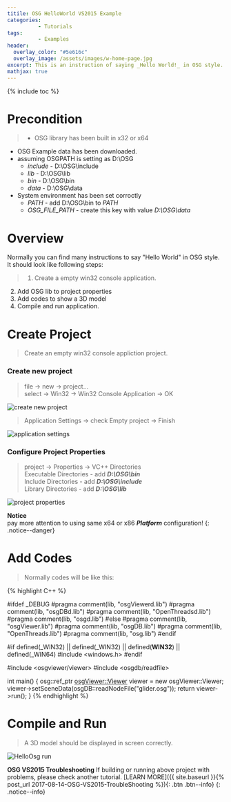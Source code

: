 ```yaml
---
titile: OSG HelloWorld VS2015 Example
categories: 
          - Tutorials
tags:          
          - Examples
header:
  overlay_color: "#5e616c"
  overlay_image: /assets/images/w-home-page.jpg
excerpt: This is an instruction of saying _Hello World!_ in OSG style. This project will build by using Visual Studio 2015.
mathjax: true
---
```


{% include toc %}

# Precondition

> * OSG library has been built in x32 or x64
* OSG Example data has been downloaded. 
* assuming OSGPATH is setting as D:\OSG
    * _include_ - D:\OSG\include
    * _lib_     - D:\OSG\lib
    * _bin_     - D:\OSG\bin
    * _data_    - D:\OSG\data
* System environment has been set corroctly
    * _PATH_          - add D:\OSG\bin to _PATH_
    * _OSG_FILE_PATH_ - create this key with value _D:\OSG\data_  


# Overview
Normally you can find many instructions to say "Hello World" in OSG style.  
It should look like following steps:
> 1. Create a empty win32 console application.
2. Add OSG lib to project properties
3. Add codes to show a 3D model
4. Compile and run application. 

# Create Project
> Create an empty win32 console appliction project.

### Create new project

> file -> new -> project...  
> select -> Win32 -> Win32 Console Application -> OK  

![create new project][create new project]

> Application Settings -> check Empty project -> Finish  

![application settings][application settings]

### Configure Project Properties

> project -> Properties -> VC++ Directories  
> Executable Directories - add **_D:\OSG\bin_**  
> Include Directories - add **_D:\OSG\include_**  
> Library Directories - add **_D:\OSG\lib_**  

![project properties][project properties]  

**Notice**  
pay more attention to using same x64 or x86 **_Platform_** configuration!
{: .notice--danger}

# Add Codes


> Normally codes will be like this:

{% highlight C++ %}

#ifdef _DEBUG
#pragma comment(lib, "osgViewerd.lib")
#pragma comment(lib, "osgDBd.lib")
#pragma comment(lib, "OpenThreadsd.lib")
#pragma comment(lib, "osgd.lib")
#else
#pragma comment(lib, "osgViewer.lib")
#pragma comment(lib, "osgDB.lib")
#pragma comment(lib, "OpenThreads.lib")
#pragma comment(lib, "osg.lib")
#endif

#if defined(_WIN32) || defined(_WIN32) || defined(__WIN32__) || defined(_WIN64)
#include <windows.h>
#endif

#include <osgviewer/viewer>
#include <osgdb/readfile>

int main()
{
	osg::ref_ptr <osgViewer::Viewer> viewer = new osgViewer::Viewer;
	viewer->setSceneData(osgDB::readNodeFile("glider.osg"));
	return viewer->run();
}
{% endhighlight %}


# Compile and Run

> A 3D model should be displayed in screen correctly.

![HelloOsg run][HelloOsg run]


**OSG VS2015 Troubleshooting**
If building or running above project with problems, please check another tutorial. [LEARN MORE]({{ site.baseurl }}{% post_url 2017-08-14-OSG-VS2015-TroubleShooting %}){: .btn .btn--info}
{: .notice--info}


[create new project]:{{site.url}}{{site.baseurl}}/assets/images/posts/HelloOsg/HelloOsg01.png
[application settings]:{{site.url}}{{site.baseurl}}/assets/images/posts/HelloOsg/HelloOsg02.png
[project properties]:{{site.url}}{{site.baseurl}}/assets/images/posts/HelloOsg/HelloOsg03.png
[HelloOsg run]:{{site.url}}{{site.baseurl}}/assets/images/osg/glider.jpg


